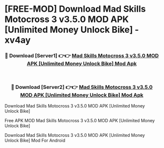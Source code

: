 # [FREE-MOD] Download Mad Skills Motocross 3 v3.5.0 MOD APK [Unlimited Money Unlock Bike] - xv4ay


<div align="center">
<h3>🔴 Download [Server1] 👉👉 <a href="https://apk-comot.site?title=Mad_Skills_Motocross_3_v3.5.0_MOD_APK_[Unlimited_Money_Unlock_Bike]">Mad Skills Motocross 3 v3.5.0 MOD APK [Unlimited Money Unlock Bike] Mod Apk</a></h3><br>

<h3>🔴 Download [Server2] 👉👉 <a href="https://apk-comot.site?title=Mad_Skills_Motocross_3_v3.5.0_MOD_APK_[Unlimited_Money_Unlock_Bike]">Mad Skills Motocross 3 v3.5.0 MOD APK [Unlimited Money Unlock Bike] Mod Apk</a></h3>
</div>



Download Mad Skills Motocross 3 v3.5.0 MOD APK [Unlimited Money Unlock Bike] 

Free APK MOD Mad Skills Motocross 3 v3.5.0 MOD APK [Unlimited Money Unlock Bike] 

Download Mad Skills Motocross 3 v3.5.0 MOD APK [Unlimited Money Unlock Bike] Mod For Android
